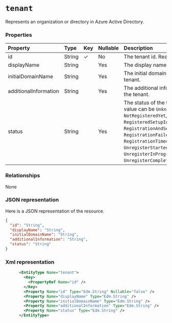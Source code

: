 # `tenant` 

Represents an organization or directory in Azure Active Directory.

### Properties
| Property	   | Type	| Key | Nullable |  Description|
|:---------------|:--------|:----------|:--------|:----------|
|id|String| ✓ | No|The tenant id. Read-only.|
|displayName|String| | Yes|The display name of the tenant.|
|initialDomainName| String || Yes|The initial domain name of the tenant.|
|additionalInformation|String|| Yes|The additional information of the tenant.|
|status|String|| Yes|The status of the tenant. The value can be ``Unknown``, ``NotRegisteredYet``, ``RegisteredSetupInProgress``, ``RegistrationAndSetupCompleted``, ``RegistrationFailed``, ``RegistrationTimeout``, ``Disabled``, ``UnregisterStarted``, ``UnregisterInProgress``, and ``UnregisterCompleted``.|

### Relationships
None


### JSON representation

Here is a JSON representation of the resource.

<!-- {
  "blockType": "resource",
  "optionalProperties": [

  ],
  "@odata.type": "microsoft.graph.tenant"
}-->

```json
{
  "id": "String",
  "displayName": "String",
  "initialDomainName": "String",
  "additionalInformation": "String",
  "status": "String"
}

```

<!-- uuid: 8fcb5dbc-d5aa-4681-8e31-b001d5168d79
2015-10-25 14:57:30 UTC -->
<!-- {
  "type": "#page.annotation",
  "description": "tenant resource",
  "keywords": "",
  "section": "documentation",
  "tocPath": ""
}-->

### Xml representation

```xml
      <EntityType Name="tenant">
        <Key>
          <PropertyRef Name="id" />
        </Key>
        <Property Name="id" Type="Edm.String" Nullable="false" />
        <Property Name="displayName" Type="Edm.String" />
        <Property Name="initialDomainName" Type="Edm.String" />
        <Property Name="additionalInformation" Type="Edm.String" />
        <Property Name="status" Type="Edm.String" />
      </EntityType>
```